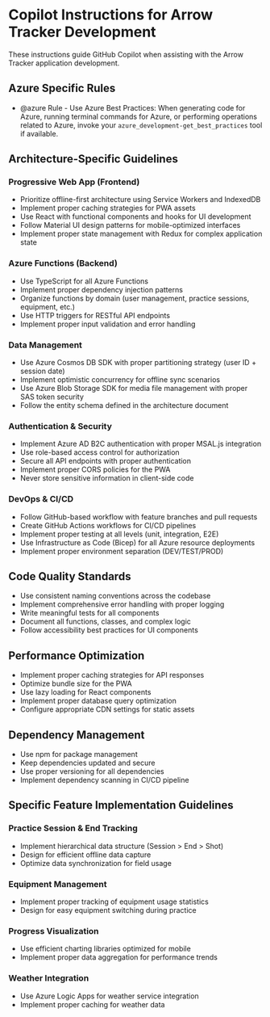 # Copilot Instructions for Arrow Tracker Development

These instructions guide GitHub Copilot when assisting with the Arrow Tracker application development.

## Azure Specific Rules

- @azure Rule - Use Azure Best Practices: When generating code for Azure, running terminal commands for Azure, or performing operations related to Azure, invoke your `azure_development-get_best_practices` tool if available.

## Architecture-Specific Guidelines

### Progressive Web App (Frontend)
- Prioritize offline-first architecture using Service Workers and IndexedDB
- Implement proper caching strategies for PWA assets
- Use React with functional components and hooks for UI development
- Follow Material UI design patterns for mobile-optimized interfaces
- Implement proper state management with Redux for complex application state

### Azure Functions (Backend)
- Use TypeScript for all Azure Functions
- Implement proper dependency injection patterns
- Organize functions by domain (user management, practice sessions, equipment, etc.)
- Use HTTP triggers for RESTful API endpoints
- Implement proper input validation and error handling

### Data Management
- Use Azure Cosmos DB SDK with proper partitioning strategy (user ID + session date)
- Implement optimistic concurrency for offline sync scenarios
- Use Azure Blob Storage SDK for media file management with proper SAS token security
- Follow the entity schema defined in the architecture document

### Authentication & Security
- Implement Azure AD B2C authentication with proper MSAL.js integration
- Use role-based access control for authorization
- Secure all API endpoints with proper authentication
- Implement proper CORS policies for the PWA
- Never store sensitive information in client-side code

### DevOps & CI/CD
- Follow GitHub-based workflow with feature branches and pull requests
- Create GitHub Actions workflows for CI/CD pipelines
- Implement proper testing at all levels (unit, integration, E2E)
- Use Infrastructure as Code (Bicep) for all Azure resource deployments
- Implement proper environment separation (DEV/TEST/PROD)

## Code Quality Standards

- Use consistent naming conventions across the codebase
- Implement comprehensive error handling with proper logging
- Write meaningful tests for all components
- Document all functions, classes, and complex logic
- Follow accessibility best practices for UI components

## Performance Optimization

- Implement proper caching strategies for API responses
- Optimize bundle size for the PWA
- Use lazy loading for React components
- Implement proper database query optimization
- Configure appropriate CDN settings for static assets

## Dependency Management

- Use npm for package management
- Keep dependencies updated and secure
- Use proper versioning for all dependencies
- Implement dependency scanning in CI/CD pipeline

## Specific Feature Implementation Guidelines

### Practice Session & End Tracking
- Implement hierarchical data structure (Session > End > Shot)
- Design for efficient offline data capture
- Optimize data synchronization for field usage

### Equipment Management
- Implement proper tracking of equipment usage statistics
- Design for easy equipment switching during practice

### Progress Visualization
- Use efficient charting libraries optimized for mobile
- Implement proper data aggregation for performance trends

### Weather Integration
- Use Azure Logic Apps for weather service integration
- Implement proper caching for weather data
